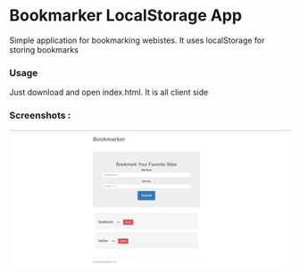 # Bookmarker LocalStorage App

Simple application for bookmarking webistes. It uses localStorage for storing bookmarks 

### Usage

Just download and open index.html. It is all client side


### Screenshots :

![Test Image 4](https://github.com/suraj038/Bookmark_App_JavaScript/blob/master/images/Screenshot%20(127).png)

